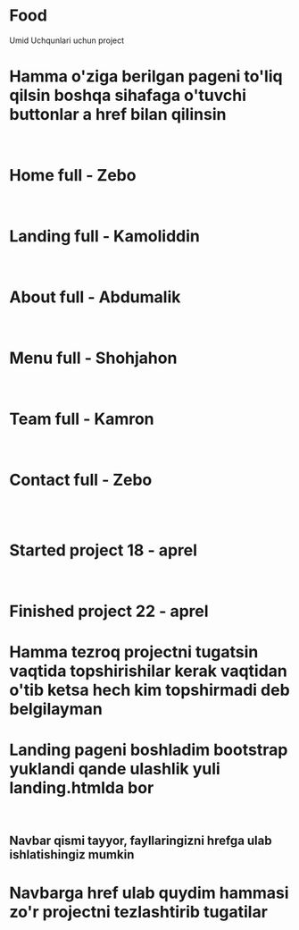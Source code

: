 # Food
Umid Uchqunlari uchun project

<h1>Hamma o'ziga berilgan pageni to'liq qilsin boshqa sihafaga o'tuvchi buttonlar a href bilan qilinsin</h1> <br>
<h1>Home full - Zebo </h1> <br>
<h1>Landing full - Kamoliddin </h1> <br>
<h1>About full - Abdumalik </h1> <br>
<h1>Menu full - Shohjahon </h1> <br>
<h1>Team full - Kamron </h1> <br>
<h1>Contact full - Zebo </h1> <br> <br>

<h1>Started project 18 - aprel </h1> <br>
<h1>Finished project 22 - aprel </h1>

<h1><strong>Hamma tezroq projectni tugatsin vaqtida topshirishilar kerak vaqtidan o'tib ketsa hech kim topshirmadi deb belgilayman</strong></h1>


<h1>Landing pageni boshladim bootstrap yuklandi qande ulashlik yuli landing.htmlda bor</h1> <br>
<h2>Navbar qismi tayyor, fayllaringizni hrefga ulab ishlatishingiz mumkin</h2>

<h1>Navbarga href ulab quydim hammasi zo'r projectni tezlashtirib tugatilar </h1>


